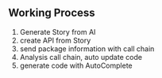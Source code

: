 ## Working Process

1. Generate Story from AI
2. create API from Story
3. send package information with call chain
4. Analysis call chain, auto update code
5. generate code with AutoComplete

